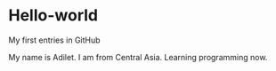 # Hello-world
My first entries in GitHub

My name is Adilet. I am from Central Asia. Learning programming now.
